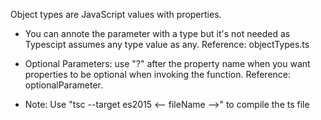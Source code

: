 Object types are JavaScript values with properties.

- You can annote the parameter with a type but it's not needed as Typescipt assumes any type value as any. Reference: objectTypes.ts

- Optional Parameters: use "?" after the property name when you want properties to be optional when invoking the function. Reference: optionalParameter.

- Note: Use "tsc --target es2015 <-- fileName -->" to compile the ts file
